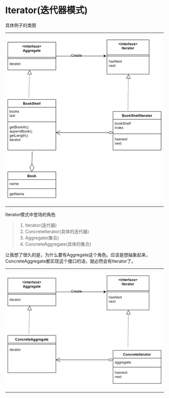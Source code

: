# Iterator(迭代器模式)

具体例子的类图

---
![具体例子的类图](./resources/Concrete.jpg)

---

Iterator模式中登场的角色
> 1. Iterator(迭代器)
> 2. ConcreteIterator(具体的迭代器)
> 3. Aggregate(集合)
> 4. ConcreteAggregate(具体的集合)

让我想了很久的是，为什么要有Aggregate这个角色。应该是想抽象起来，ConcreteAggregate都实现这个接口的话，就必然会有Iterator了。

---

![Iterator类图](./resources/iterator.jpg)

---